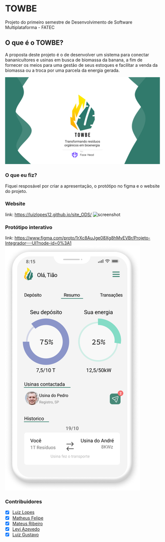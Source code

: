 # TOWBE
 Projeto do primeiro semestre de Desenvolvimento de Software Multiplataforma - FATEC
 
## O que é o TOWBE?
A proposta deste projeto é o de desenvolver um sistema para conectar bananicultores e usinas em busca de biomassa da banana, a fim de fornecer os meios para uma gestão de seus estoques e facilitar a venda da biomassa ou a troca por uma parcela da energia gerada.

![TOWBE](./apresentacao.png)


### O que eu fiz?
Fiquei resposável por criar a apresentação, o protótipo no figma e o website do projeto.
 
### Website
link: https://luizlopes12.github.io/site_ODS/
![screenshot](./screenshot.png)


### Protótipo interativo
link: https://www.figma.com/proto/1rXc8AuJge08Xg8hMvEVBr/Projeto-Integrador---UI?node-id=0%3A1
![screenshot](./tela.png)



### Contribuidores

- [x] <a href="https://github.com/luizlopes12" target="_blank">Luiz Lopes</a>
- [x] <a href="https://github.com/mfelipegs" target="_blank">Matheus Felipe</a>
- [x] <a href="https://github.com/MateusOK" target="_blank">Mateus Ribeiro</a>
- [x] <a href="https://github.com/cuckoo-head" target="_blank">Levi Azevedo</a>
- [x] <a href="https://github.com/LuizGustavoSouzaAlmeida" target="_blank">Luiz Gustavo</a>
